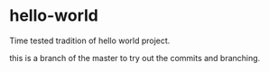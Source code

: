 # hello-world
Time tested tradition of hello world project.

this is a branch of the master to try out the commits and branching.
